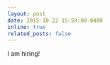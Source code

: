 ```yaml
---
layout: post
date: 2015-10-22 15:59:00-0400
inline: true
related_posts: false
---
```


I am hiring!
